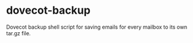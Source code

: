 # dovecot-backup
Dovecot backup shell script for saving emails for every mailbox to its own tar.gz file.
